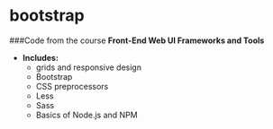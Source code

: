 # bootstrap
###Code from the course **Front-End Web UI Frameworks and Tools**

* **Includes:**
  * grids and responsive design
  * Bootstrap
  * CSS preprocessors
  * Less
  * Sass
  * Basics of Node.js and NPM
